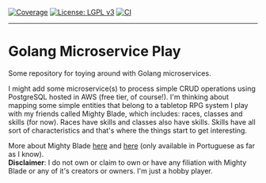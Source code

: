 [![Coverage](https://codecov.io/gh/tgl-dogg/golang-microservice-play/branch/main/graph/badge.svg?token=17HRGMF4DF)](https://codecov.io/gh/tgl-dogg/golang-microservice-play)
[![License: LGPL v3](https://img.shields.io/badge/License-LGPL_v3-blue.svg)](https://www.gnu.org/licenses/lgpl-3.0)
[![CI](https://github.com/tgl-dogg/golang-microservice-play/actions/workflows/heroes-microservice.yaml/badge.svg)](https://github.com/tgl-dogg/golang-microservice-play/actions/workflows/heroes-microservice.yaml)

------
# Golang Microservice Play
Some repository for toying around with Golang microservices.

I might add some microservice(s) to process simple CRUD operations using PostgreSQL hosted in AWS (free tier, of course!). I'm thinking about mapping some simple entities that belong to a tabletop RPG system I play with my friends called Mighty Blade, which includes: races, classes and skills (for now). Races have skills and classes also have skills. Skills have all sort of characteristics and that's where the things start to get interesting. 

More about Mighty Blade [here](https://editorarunas.com.br/mightyblade/) and [here](https://coisinhaverde.com.br/jogos/portfolio/mighty-blade-rpg/) (only available in Portuguese as far as I know).  
**Disclaimer**: I do not own or claim to own or have any filiation with Mighty Blade or any of it's creators or owners. I'm just a hobby player.
